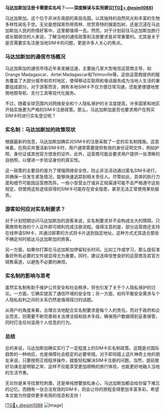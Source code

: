 **马达加斯加注册卡需要实名吗？——深度解读与实用建议[[TG💪+ @esim1088](https://t.me/s/esim1088)]**

马达加斯加，这个位于非洲东南部的美丽岛国，以其独特的自然风光和丰富的生物多样性闻名于世。无论是想探索热带雨林、欣赏奇特的猴面包树，还是沉浸在马达加斯加人民的热情好客中，这里都值得一去。然而，对于计划前往马达加斯加旅行或长期居住的人来说，了解当地的通信政策和注册要求是非常重要的。尤其是关于是否需要实名注册当地SIM卡的问题，更是许多人关心的焦点。

### 马达加斯加的通信市场概况

马达加斯加的通信市场近年来发展迅速，主要由几家大型电信运营商主导，如Orange Madagascar、Airtel Madagascar和Telmoville等。这些运营商提供的服务覆盖了大部分城市和农村地区，使得移动互联网和电话服务成为当地人生活的重要组成部分。对于游客而言，拥有本地SIM卡不仅方便日常沟通，还能更便捷地使用地图导航、支付工具等现代化服务。

不过，随着全球范围内对网络安全和个人隐私保护的关注度提高，许多国家和地区开始实施更为严格的SIM卡注册政策。那么，马达加斯加是否也要求用户在购买SIM卡时进行实名登记呢？

### 实名制：马达加斯加的政策现状

根据最新的信息，马达加斯加确实对SIM卡的注册采取了一定的实名制措施。这意味着，在购买并激活新SIM卡时，用户通常需要提供有效的身份证明文件，例如护照、身份证或其他官方颁发的证件。此外，运营商可能会要求用户提供一张清晰的自拍照，以便进一步验证身份的真实性。

这一政策的主要目的是为了增强网络安全性，防止非法活动通过匿名SIM卡进行，并确保一旦发生紧急情况，能够快速追踪到相关责任人。尽管如此，具体的执行力度和细节可能因运营商而异。一些小型营业厅或非正规渠道可能不会严格遵守这些规定，但使用这些途径获得的SIM卡可能存在安全隐患，甚至无法正常使用某些服务。

### 游客如何应对实名制要求？

对于计划短期访问马达加斯加的游客来说，实名制要求并不会构成太大的障碍。只需携带有效的个人证件即可顺利完成注册流程。值得注意的是，部分运营商还支持在线申请SIM卡，并通过邮寄的方式将卡片送到指定地址，这种方式尤其适合那些不确定何时抵达马达加斯加的旅客。

另一方面，如果你打算在马达加斯加停留较长时间，比如工作或学习，那么提前准备好所有必要的文件就显得尤为重要。同时，建议选择信誉良好的运营商及其官方销售渠道，以避免不必要的麻烦。

### 实名制的影响与思考

虽然实名制有助于维护公共安全和社会秩序，但也引发了关于个人隐私保护的讨论。一方面，它确实提高了通信环境的安全性；另一方面，如何平衡安全需求与个人隐私权利之间的关系仍然是值得探讨的话题。

从用户的角度来看，合理合法地配合实名制要求是每个人的责任。而对于政府和企业而言，则需要不断完善相关法律法规和技术手段，确保用户数据得到妥善保管，同时打击任何滥用个人信息的行为。

### 总结

总的来说，马达加斯加确实实行了一定程度上的SIM卡实名制政策。这既是对国际趋势的一种响应，也是保障社会稳定的必要举措。对于即将踏上这片神奇土地的朋友来说，只要按照正规程序操作，就能轻松解决SIM卡注册的问题。当然，提前做好功课总是明智之举，这样不仅能享受更加顺畅的旅行体验，也能更好地融入当地的生活节奏。

无论你是来寻找冒险刺激，还是单纯想要放松身心，马达加斯加都会给你留下难忘的记忆。而拥有一张合法有效的SIM卡，则会让你的旅程变得更加丰富多彩。希望本文能为你提供更多有用的信息和支持！

[[TG💪+ @esim1088](https://t.me/s/esim1088) ![Image](https://i.postimg.cc/4NQfJmqS/Snipaste-2025-05-13-00-14-12.png)]